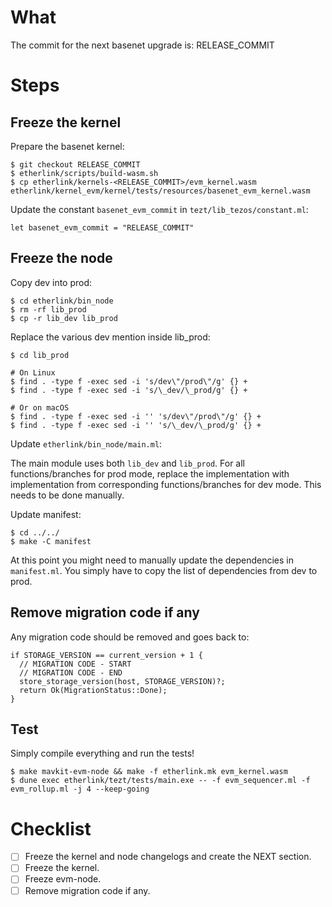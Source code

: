 # What

The commit for the next basenet upgrade is: RELEASE_COMMIT

# Steps

## Freeze the kernel

Prepare the basenet kernel:
```
$ git checkout RELEASE_COMMIT
$ etherlink/scripts/build-wasm.sh
$ cp etherlink/kernels-<RELEASE_COMMIT>/evm_kernel.wasm etherlink/kernel_evm/kernel/tests/resources/basenet_evm_kernel.wasm
```

Update the constant `basenet_evm_commit` in `tezt/lib_tezos/constant.ml`:
```
let basenet_evm_commit = "RELEASE_COMMIT"
```

## Freeze the node

Copy dev into prod:
```
$ cd etherlink/bin_node
$ rm -rf lib_prod
$ cp -r lib_dev lib_prod
```

Replace the various dev mention inside lib_prod:
```
$ cd lib_prod

# On Linux
$ find . -type f -exec sed -i 's/dev\"/prod\"/g' {} +
$ find . -type f -exec sed -i 's/\_dev/\_prod/g' {} +

# Or on macOS
$ find . -type f -exec sed -i '' 's/dev\"/prod\"/g' {} +
$ find . -type f -exec sed -i '' 's/\_dev/\_prod/g' {} +
```

Update `etherlink/bin_node/main.ml`:

The main module uses both `lib_dev` and `lib_prod`. For all functions/branches for prod mode, replace the implementation with implementation from corresponding functions/branches for dev mode. This needs to be done manually.

Update manifest:
```
$ cd ../../
$ make -C manifest
```
At this point you might need to manually update the dependencies in `manifest.ml`. You simply have to copy the list of dependencies from dev to prod.

## Remove migration code if any

Any migration code should be removed and goes back to:
```
if STORAGE_VERSION == current_version + 1 {
  // MIGRATION CODE - START
  // MIGRATION CODE - END
  store_storage_version(host, STORAGE_VERSION)?;
  return Ok(MigrationStatus::Done);
}
```

## Test

Simply compile everything and run the tests!
```
$ make mavkit-evm-node && make -f etherlink.mk evm_kernel.wasm
$ dune exec etherlink/tezt/tests/main.exe -- -f evm_sequencer.ml -f evm_rollup.ml -j 4 --keep-going
```

# Checklist

- [ ] Freeze the kernel and node changelogs and create the NEXT section.
- [ ] Freeze the kernel.
- [ ] Freeze evm-node.
- [ ] Remove migration code if any.
